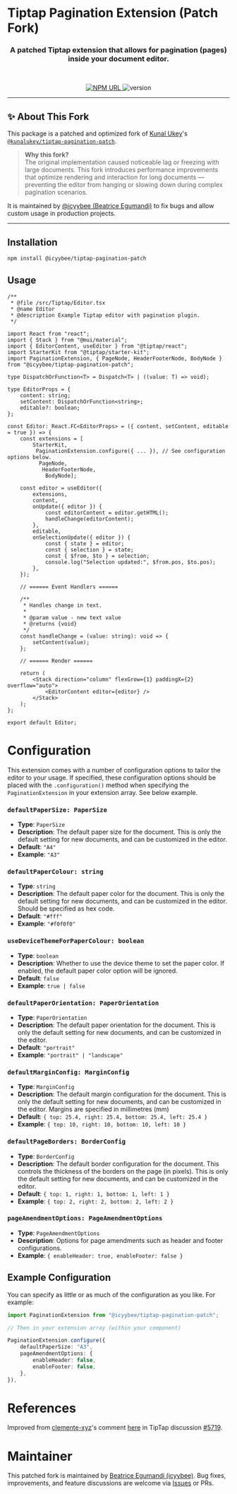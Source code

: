 # Tiptap Pagination Extension (Patch Fork)

<h3 align="center">
    A patched Tiptap extension that allows for pagination (pages) inside your document editor.
</h3>

<br />

<p align="center">
  <a href="https://www.npmjs.com/package/@icyybee/tiptap-pagination-patch">
    <img
     alt="NPM URL"
     src="https://img.shields.io/badge/npm-tiptapPaginationPatch?logo=npm">
  </a>
  <img
     alt="version"
     src="https://img.shields.io/npm/v/@icyybee/tiptap-pagination-patch.svg">
</p>

---

## ✨ About This Fork

This package is a patched and optimized fork of [Kunal Ukey](https://github.com/helloukey)'s [`@kunalukey/tiptap-pagination-patch`](https://www.npmjs.com/package/@kunalukey/tiptap-pagination-patch).

> **Why this fork?**  
> The original implementation caused noticeable lag or freezing with large documents. This fork introduces performance improvements that optimize rendering and interaction for long documents — preventing the editor from hanging or slowing down during complex pagination scenarios.

It is maintained by [@icyybee (Beatrice Egumandi)](https://github.com/icyybee) to fix bugs and allow custom usage in production projects.

---

## Installation

```bash
npm install @icyybee/tiptap-pagination-patch
```

## Usage

```tsx
/**
 * @file /src/Tiptap/Editor.tsx
 * @name Editor
 * @description Example Tiptap editor with pagination plugin.
 */

import React from "react";
import { Stack } from "@mui/material";
import { EditorContent, useEditor } from "@tiptap/react";
import StarterKit from "@tiptap/starter-kit";
import PaginationExtension, { PageNode, HeaderFooterNode, BodyNode } from "@icyybee/tiptap-pagination-patch";

type DispatchOrFunction<T> = Dispatch<T> | ((value: T) => void);

type EditorProps = {
    content: string;
    setContent: DispatchOrFunction<string>;
    editable?: boolean;
};

const Editor: React.FC<EditorProps> = ({ content, setContent, editable = true }) => {
    const extensions = [
        StarterKit,
         PaginationExtension.configure({ ... }), // See configuration options below.
          PageNode,
           HeaderFooterNode,
            BodyNode];

    const editor = useEditor({
        extensions,
        content,
        onUpdate({ editor }) {
            const editorContent = editor.getHTML();
            handleChange(editorContent);
        },
        editable,
        onSelectionUpdate({ editor }) {
            const { state } = editor;
            const { selection } = state;
            const { $from, $to } = selection;
            console.log("Selection updated:", $from.pos, $to.pos);
        },
    });

    // ====== Event Handlers ======

    /**
     * Handles change in text.
     *
     * @param value - new text value
     * @returns {void}
     */
    const handleChange = (value: string): void => {
        setContent(value);
    };

    // ====== Render ======

    return (
        <Stack direction="column" flexGrow={1} paddingX={2} overflow="auto">
            <EditorContent editor={editor} />
        </Stack>
    );
};

export default Editor;
```

# Configuration

This extension comes with a number of configuration options to tailor the editor to your usage. If specified, these configuration options should be placed with the `.configuration()` method when specifying the `PaginationExtension` in your extension array. See below example.

### `defaultPaperSize: PaperSize`

-   **Type**: `PaperSize`
-   **Description**: The default paper size for the document. This is only the default setting for new documents, and can be customized in the editor.
-   **Default**: `"A4"`
-   **Example**: `"A3"`

### `defaultPaperColour: string`

-   **Type**: `string`
-   **Description**: The default paper color for the document. This is only the default setting for new documents, and can be customized in the editor. Should be specified as hex code.
-   **Default**: `"#fff"`
-   **Example**: `"#f0f0f0"`

### `useDeviceThemeForPaperColour: boolean`

-   **Type**: `boolean`
-   **Description**: Whether to use the device theme to set the paper color. If enabled, the default paper color option will be ignored.
-   **Default**: `false`
-   **Example**: `true | false`

### `defaultPaperOrientation: PaperOrientation`

-   **Type**: `PaperOrientation`
-   **Description**: The default paper orientation for the document. This is only the default setting for new documents, and can be customized in the editor.
-   **Default**: `"portrait"`
-   **Example**: `"portrait" | "landscape"`

### `defaultMarginConfig: MarginConfig`

-   **Type**: `MarginConfig`
-   **Description**: The default margin configuration for the document. This is only the default setting for new documents, and can be customized in the editor. Margins are specified in millimetres (mm)
-   **Default**: `{ top: 25.4, right: 25.4, bottom: 25.4, left: 25.4 }`
-   **Example**: `{ top: 10, right: 10, bottom: 10, left: 10 }`

### `defaultPageBorders: BorderConfig`

-   **Type**: `BorderConfig`
-   **Description**: The default border configuration for the document. This controls the thickness of the borders on the page (in pixels). This is only the default setting for new documents, and can be customized in the editor.
-   **Default**: `{ top: 1, right: 1, bottom: 1, left: 1 }`
-   **Example**: `{ top: 2, right: 2, bottom: 2, left: 2 }`

### `pageAmendmentOptions: PageAmendmentOptions`

-   **Type**: `PageAmendmentOptions`
-   **Description**: Options for page amendments such as header and footer configurations.
-   **Example**: `{ enableHeader: true, enableFooter: false }`

## Example Configuration

You can specify as little or as much of the configuration as you like. For example:

```ts
import PaginationExtension from "@icyybee/tiptap-pagination-patch";

// Then in your extension array (within your component)

PaginationExtension.configure({
    defaultPaperSize: "A3",
    pageAmendmentOptions: {
        enableHeader: false,
        enableFooter: false,
    },
}),
```

# References

Improved from [clemente-xyz](https://github.com/clemente-xyz)'s comment [here](https://github.com/ueberdosis/tiptap/discussions/5719#discussioncomment-11352489) in TipTap discussion [#5719](https://github.com/ueberdosis/tiptap/discussions/5719).

# Maintainer

This patched fork is maintained by [Beatrice Egumandi (icyybee)](https://github.com/icyybee).
Bug fixes, improvements, and feature discussions are welcome via [Issues](https://github.com/icyybee/tiptap-pagination-patch/issues) or PRs.
